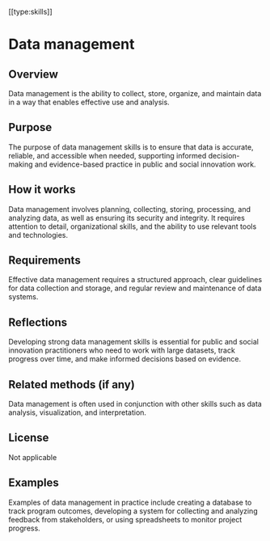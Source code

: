 [[type:skills]]

# Data management

## Overview
Data management is the ability to collect, store, organize, and maintain data in a way that enables effective use and analysis.

## Purpose
The purpose of data management skills is to ensure that data is accurate, reliable, and accessible when needed, supporting informed decision-making and evidence-based practice in public and social innovation work.

## How it works
Data management involves planning, collecting, storing, processing, and analyzing data, as well as ensuring its security and integrity. It requires attention to detail, organizational skills, and the ability to use relevant tools and technologies.

## Requirements
Effective data management requires a structured approach, clear guidelines for data collection and storage, and regular review and maintenance of data systems.

## Reflections
Developing strong data management skills is essential for public and social innovation practitioners who need to work with large datasets, track progress over time, and make informed decisions based on evidence.

## Related methods (if any)
Data management is often used in conjunction with other skills such as data analysis, visualization, and interpretation.

## License
Not applicable

## Examples
Examples of data management in practice include creating a database to track program outcomes, developing a system for collecting and analyzing feedback from stakeholders, or using spreadsheets to monitor project progress.